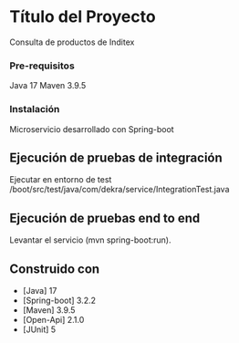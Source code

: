 # Título del Proyecto

Consulta de productos de Inditex

### Pre-requisitos

Java 17
Maven 3.9.5

### Instalación

Microservicio desarrollado con Spring-boot

## Ejecución de pruebas de integración

Ejecutar en entorno de test /boot/src/test/java/com/dekra/service/IntegrationTest.java

## Ejecución de pruebas end to end

Levantar el servicio (mvn spring-boot:run).

## Construido con

* [Java] 17
* [Spring-boot] 3.2.2
* [Maven] 3.9.5
* [Open-Api] 2.1.0
* [JUnit] 5
